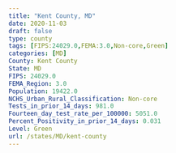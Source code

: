 ```yaml
---
title: "Kent County, MD"
date: 2020-11-03
draft: false
type: county
tags: [FIPS:24029.0,FEMA:3.0,Non-core,Green]
categories: [MD]
County: Kent County
State: MD
FIPS: 24029.0
FEMA_Region: 3.0
Population: 19422.0
NCHS_Urban_Rural_Classification: Non-core
Tests_in_prior_14_days: 981.0
Fourteen_day_test_rate_per_100000: 5051.0
Percent_Positivity_in_prior_14_days: 0.031
Level: Green
url: /states/MD/kent-county
---
```



